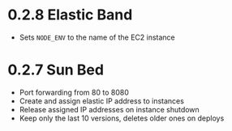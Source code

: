 # 0.2.8 Elastic Band

- Sets `NODE_ENV` to the name of the EC2 instance

# 0.2.7 Sun Bed

- Port forwarding from 80 to 8080
- Create and assign elastic IP address to instances
- Release assigned IP addresses on instance shutdown
- Keep only the last 10 versions, deletes older ones on deploys